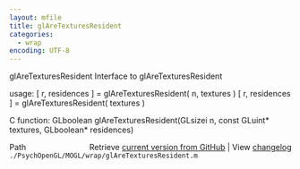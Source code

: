 ```yaml
---
layout: mfile
title: glAreTexturesResident
categories:
  - wrap
encoding: UTF-8
---
```


glAreTexturesResident  Interface to glAreTexturesResident

usage:  [ r, residences ] = glAreTexturesResident( n, textures )
        [ r, residences ] = glAreTexturesResident( textures )

C function:  GLboolean glAreTexturesResident(GLsizei n, const GLuint\* textures, GLboolean\* residences)


<div class="code_header" style="text-align:right;">
  <span style="float:left;">Path&nbsp;&nbsp;</span> <span class="counter">Retrieve <a href=
  "https://raw.github.com/Psychtoolbox-3/Psychtoolbox-3/beta/./PsychOpenGL/MOGL/wrap/glAreTexturesResident.m">current version from GitHub</a> | View <a href=
  "https://github.com/Psychtoolbox-3/Psychtoolbox-3/commits/beta/./PsychOpenGL/MOGL/wrap/glAreTexturesResident.m">changelog</a></span>
</div>
<div class="code">
  <code>./PsychOpenGL/MOGL/wrap/glAreTexturesResident.m</code>
</div>
